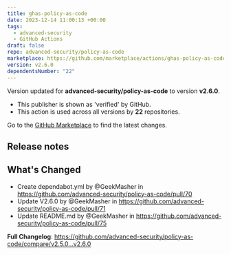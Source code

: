 ```yaml
---
title: ghas-policy-as-code
date: 2023-12-14 11:00:13 +00:00
tags:
  - advanced-security
  - GitHub Actions
draft: false
repo: advanced-security/policy-as-code
marketplace: https://github.com/marketplace/actions/ghas-policy-as-code
version: v2.6.0
dependentsNumber: "22"
---
```



Version updated for **advanced-security/policy-as-code** to version **v2.6.0**.
- This publisher is shown as 'verified' by GitHub.
- This action is used across all versions by **22** repositories.

Go to the [GitHub Marketplace](https://github.com/marketplace/actions/ghas-policy-as-code) to find the latest changes.

## Release notes

## What's Changed
* Create dependabot.yml by @GeekMasher in https://github.com/advanced-security/policy-as-code/pull/70
* Update V2.6.0 by @GeekMasher in https://github.com/advanced-security/policy-as-code/pull/71
* Update README.md by @GeekMasher in https://github.com/advanced-security/policy-as-code/pull/75


**Full Changelog**: https://github.com/advanced-security/policy-as-code/compare/v2.5.0...v2.6.0
